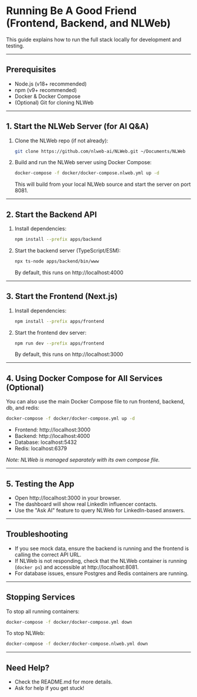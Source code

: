 # Running Be A Good Friend (Frontend, Backend, and NLWeb)

This guide explains how to run the full stack locally for development and testing.

---

## Prerequisites
- Node.js (v18+ recommended)
- npm (v9+ recommended)
- Docker & Docker Compose
- (Optional) Git for cloning NLWeb

---

## 1. Start the NLWeb Server (for AI Q&A)

1. Clone the NLWeb repo (if not already):
   ```sh
   git clone https://github.com/nlweb-ai/NLWeb.git ~/Documents/NLWeb
   ```
2. Build and run the NLWeb server using Docker Compose:
   ```sh
   docker-compose -f docker/docker-compose.nlweb.yml up -d
   ```
   This will build from your local NLWeb source and start the server on port 8081.

---

## 2. Start the Backend API

1. Install dependencies:
   ```sh
   npm install --prefix apps/backend
   ```
2. Start the backend server (TypeScript/ESM):
   ```sh
   npx ts-node apps/backend/bin/www
   ```
   By default, this runs on http://localhost:4000

---

## 3. Start the Frontend (Next.js)

1. Install dependencies:
   ```sh
   npm install --prefix apps/frontend
   ```
2. Start the frontend dev server:
   ```sh
   npm run dev --prefix apps/frontend
   ```
   By default, this runs on http://localhost:3000

---

## 4. Using Docker Compose for All Services (Optional)

You can also use the main Docker Compose file to run frontend, backend, db, and redis:

```sh
docker-compose -f docker/docker-compose.yml up -d
```

- Frontend: http://localhost:3000
- Backend: http://localhost:4000
- Database: localhost:5432
- Redis: localhost:6379

_Note: NLWeb is managed separately with its own compose file._

---

## 5. Testing the App
- Open http://localhost:3000 in your browser.
- The dashboard will show real LinkedIn influencer contacts.
- Use the "Ask AI" feature to query NLWeb for LinkedIn-based answers.

---

## Troubleshooting
- If you see mock data, ensure the backend is running and the frontend is calling the correct API URL.
- If NLWeb is not responding, check that the NLWeb container is running (`docker ps`) and accessible at http://localhost:8081.
- For database issues, ensure Postgres and Redis containers are running.

---

## Stopping Services
To stop all running containers:
```sh
docker-compose -f docker/docker-compose.yml down
```
To stop NLWeb:
```sh
docker-compose -f docker/docker-compose.nlweb.yml down
```

---

## Need Help?
- Check the README.md for more details.
- Ask for help if you get stuck!

